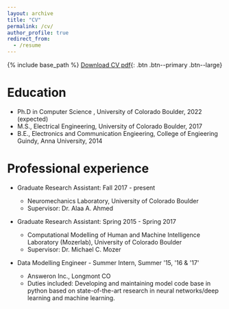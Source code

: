 ```yaml
---
layout: archive
title: "CV"
permalink: /cv/
author_profile: true
redirect_from:
  - /resume
---
```


{% include base_path %} [Download CV pdf](http://ssukumar.github.io/files/shruthi_CV.pdf){: .btn .btn--primary .btn--large}

Education
======
* Ph.D in Computer Science , University of Colorado Boulder, 2022 (expected)
* M.S., Electrical Engineering, University of Colorado Boulder, 2017
* B.E., Electronics and Communication Engieering, College of Engieering Guindy, Anna University, 2014

Professional experience
======

* Graduate Research Assistant: Fall 2017 - present
  * Neuromechanics Laboratory, University of Colorado Boulder
  * Supervisor: Dr. Alaa A. Ahmed

* Graduate Research Assistant: Spring 2015 - Spring 2017   
  * Computational Modelling of Human and Machine Intelligence Laboratory (Mozerlab), University of Colorado Boulder
  * Supervisor: Dr. Michael C. Mozer

* Data Modelling Engineer - Summer Intern, Summer '15, '16 & '17'
  * Answeron Inc., Longmont CO
  * Duties included: Developing and maintaining model code base in python based on state-of-the-art research in neural networks/deep learning and machine learning.

<!-- Publications
====== -->
  <!-- <ul>{% for post in site.publications %}
    {% include archive-single-cv.html %}
  {% endfor %}</ul> -->


<!-- Talks
======
  <ul>{% for post in site.talks %}
    {% include archive-single-talk-cv.html %}
  {% endfor %}</ul> -->

<!-- Teaching
======
  <ul>{% for post in site.teaching %}
    {% include archive-single-cv.html %}
  {% endfor %}</ul> -->

<!-- Service and leadership
======
* Currently signed in to 43 different slack teams -->
